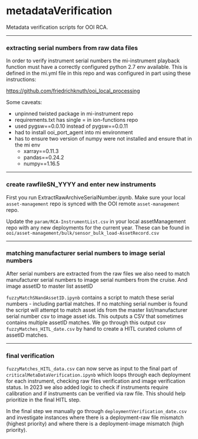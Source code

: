 # metadataVerification
Metadata verification scripts for OOI RCA. 

---------------
### extracting serial numbers from raw data files
In order to verify instrument serial numbers the mi-instrument 
playback function must have a correctly configured python 2.7 env available. This is defined in the mi.yml
file in this repo and was configured in part using these instructions: 

https://github.com/friedrichknuth/ooi_local_processing

Some caveats: 

* unpinned twisted package in mi-instrument repo
* requirements.txt has single = in ion-functions repo
* used pygsw==0.0.10 instead of pygsw==0.0.11
* had to install ooi_port_agent into mi environment 
* has to ensure two version of numpy were not installed and ensure that in the mi env
  * xarray==0.11.3
  * pandas==0.24.2
  * numpy==1.16.5

-----------
### create rawfileSN_YYYY and enter new instruments
First you run ExtractRawArchiveSerialNumber.ipynb. Make sure your local `asset-management` repo is synced with the OOI remote
`asset-management` repo.

Update the `param/RCA-InstrumentList.csv` in your local assetManagement repo with any new deployments for the current year. 
These can be found in `ooi/asset-management/bulk/sensor_bulk_load-AssetRecord.csv`

-----------
### matching manufacturer serial numbers to image serial numbers
After serial numbers are extracted from the raw files we also need to match manufacturer serial numbers to image serial numbers 
from the cruise. And image assetID to master list assetID

`fuzzyMatchSNandAssetID.ipynb` contains a script to match these serial numbers - 
including partial matches. If no matching serial number is found the script will attempt to match asset ids from the 
master list/manufacturer serial number csv to image asset ids. This outputs a CSV that sometimes contains multiple assetID
matches. We go through this output csv `fuzzyMatches_HITL_date.csv` by hand to create a HITL curated column of assetID 
matches. 

----------
### final verification
`fuzzyMatches_HITL_data.csv` can now serve as input to the final part of `criticalMetaDataVerification.ipynb` which loops through
each deployment for each instrument, checking raw files verification and image verification status. In 2023 we also added logic to check
if instruments require calibration and if instruments can be verified via raw file. This should help prioritize in the final HITL step.

In the final step we manually go through `deploymentVerification_date.csv` and investigate instances where there is a deployment-raw file 
mismatch (highest priority) and where there is a deployment-image mismatch (high priority). 
